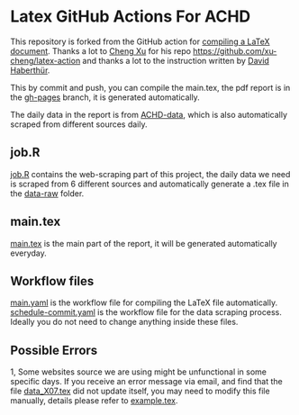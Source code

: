 # Latex GitHub Actions For ACHD

This repository is forked from the GitHub action for [compiling a LaTeX document](https://github.com/xu-cheng/latex-action).
Thanks a lot to [Cheng Xu](https://github.com/xu-cheng) for his repo https://github.com/xu-cheng/latex-action and thanks a lot to the instruction written by [David Haberthür](https://github.com/habi).

This by commit and push, you can compile the main.tex, the pdf report is in the [gh-pages](https://github.com/Yuchengyw6/latex-test/tree/gh-pages) branch, it is generated automatically. 

The daily data in the report is from [ACHD-data](https://github.com/Yuchengyw6/latex-test/tree/master/data-raw), which is also automatically scraped from different sources daily.

## job.R
[job.R](https://github.com/Yuchengyw6/latex-test/blob/master/R/job.R) contains the web-scraping part of this project, the daily data we need is scraped from 6 different sources and automatically generate a .tex file in the [data-raw](https://github.com/Yuchengyw6/latex-test/tree/master/data-raw) folder.

## main.tex
[main.tex](https://github.com/Yuchengyw6/latex-test/blob/master/main.tex) is the main part of the report, it will be generated automatically everyday.

## Workflow files
[main.yaml](https://github.com/Yuchengyw6/latex-test/blob/master/.github/workflows/main.yaml) is the workflow file for compiling the LaTeX file automatically.
[schedule-commit.yaml](https://github.com/Yuchengyw6/latex-test/blob/master/.github/workflows/schedule-commit.yaml) is the workflow file for the data scraping process.
Ideally you do not need to change anything inside these files.

## Possible Errors
1, Some websites source we are using might be unfunctional in some specific days. If you receive an error message via email, and find that the file [data_X07.tex](https://github.com/Yuchengyw6/latex-test/blob/master/data-raw/data_X07.tex) did not update itself, you may need to modify this file manually, details please refer to [example.tex](https://github.com/Yuchengyw6/latex-test/blob/master/data-raw/example.tex).
